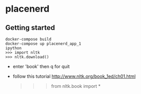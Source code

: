 # placenerd

## Getting started

    docker-compose build
    docker-compose up placenerd_app_1
    ipython
    >>> import nltk
    >>> nltk.download()

* enter 'book' then q for quit
* follow this tutorial http://www.nltk.org/book_1ed/ch01.html

    >>> from nltk.book import *
